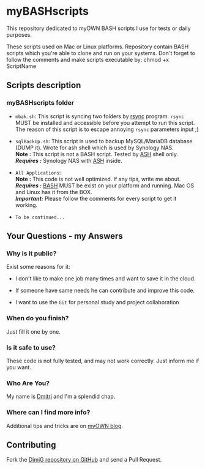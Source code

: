 myBASHscripts
================
This repository dedicated to myOWN BASH scripts I use for tests or daily purposes.

These scripts used on Mac or Linux platforms.
Repository contain BASH scripts which you're able to clone and run on your systems.
Don't forget to follow the comments and make scripts executable by: chmod +x ScriptName

Scripts description
-------------------

### myBASHscripts folder
   
* `mbak.sh`: This script is syncing two folders by [rsync][rsync] program. `rsync` MUST be installed and accessible before you attempt to run this script. The reason of this script is to escape annoying `rsync` parameters input ;)

* `sqlBackUp.sh`: This script is used to backup MySQL/MariaDB database (DUMP it). Wrote for ash shell which is used by Synology NAS.<br>
   **Note :** This script is not a BASH script. Tested by [ASH][ash] shell only.<br>
   ***Requires :*** Synology NAS with [ASH][ash] inside.
   
* `All Applications`:<br>
   **Note :** This code is not well optimized. If any tips, write me about.<br>
   ***Requires :*** [BASH][bash] MUST be exist on your platform and running. Mac OS and Linux has it from the BOX.<br>
   ***Important:*** Please follow the comments for every script to get it working.
   
* `To be continued...`

Your Questions - my Answers
---------------------------

### Why is it public?

Exist some reasons for it:

* I don't like to make one job many times and want to save it in the cloud.

* If someone have same needs he can contribute and improve this code.

* I want to use the `Git` for personal study and project collaboration

### When do you finish?

Just fill it one by one.

### Is it safe to use?

These code is not fully tested, and may not work correctly. Just inform me if you want.

### Who Are You?

My name is [Dmitri][dimig] and I'm a splendid chap.

### Where can I find more info?

Additional tips and tricks are on [myOWN blog][homepage].

Contributing
------------

Fork the [DimiG repository on GitHub](https://github.com/dimig) and
send a Pull Request.

[homepage]:http://dimig.blogspot.com
[dimig]:http://dimig.blogspot.com
[rsync]:http://rsync.samba.org
[bash]:http://www.gnu.org/software/bash
[ash]:http://en.wikipedia.org/wiki/Almquist_shell
